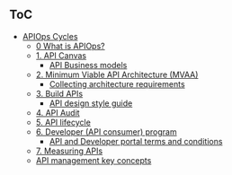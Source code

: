 ## ToC

- [APIOps Cycles](APIOpsCycles.md)
	- [0 What is APIOps?](0WhatIsAPIOps)
	- [1. API Canvas](1APICanvas)
		- [API Business models](APIBusinessModels)
	- [2. Minimum Viable API Architecture (MVAA)](2MinimumViableAPIArchitecture(MVAA))
		- [Collecting architecture requirements](CollectingArchitectureRequirements)
	- [3. Build APIs](3BuildAPIs.md)
		- [API design style guide](APIDesignStyleGuide)
	- [4. API Audit](4APIAudit)
	- [5. API lifecycle](5APILifecycle)
	- [6. Developer (API consumer) program](6Developer(APIConsumer)Program)
		- [API and Developer portal terms and conditions](APIAndDeveloperPortalTermsAndConditions)
	- [7. Measuring APIs](7MeasuringAPIs)
	- [API management key concepts](APIManagementKeyConcepts)
